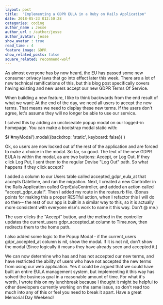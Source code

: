 ```yaml
---
layout: post
title:  "Implementing a GDPR EULA in a Ruby on Rails Application"
date: 2018-05-23 012:50:28
categories: coding
author_name : Jesse
author_url : /author/jesse
author_avatar: jesse
show_avatar : true
read_time : 4
feature_image: GDPR
show_related_posts: false
square_related: recommend-wolf
---
```


As almost everyone has by now heard, the EU has passed some new consumer privacy
laws that go into effect later this week. There are a lot of new technical ramifications
of this, but this blog post specifically covers having existing and new users accept
our new GDPR Terms Of Service.

When building a new feature, I like to think backwards from the end result of what
we want: At the end of the day, we need all users to accept the new terms. That means we need to display these new terms. If the users don't agree, let's assume they will no longer be able to use our service.

I solved this by adding an uncloseable popup modal on our logged-in homepage. You can make a bootstrap modal static with:

$('#myModal').modal({backdrop: 'static', keyboard: false}) )

Ok, so users are now locked out of the rest of the application and are forced to make a choice in the modal. So far, so good. The text of the new GDPR EULA is within the modal, as are two buttons: Accept, or Log Out. If they click Log Put, I sent them to the regular Devise "Log Out" path. So what happens if they click accept?

I added a column to our Users table called accepted_gdpr_eula_at that accepts Datetime, and ran the migration. Next, I created a new Controller in the Rails Application called GrprEulaController, and added an action called "accept_gdpr_eula!". Then I added my route in the routes.rb file. (Bonus points for making this a proper RESTful action, when I refactor this I will do so then-- the rest of our app is built in a similar way to this, so it is actually more consistent with everyone else's work to name it this way. Don't @ me.)

The user clicks the "Accept" button, and the method in the controller updates the current_users gdpr_accepted_at column to Time.now, then redirects them to the home path.

I also added some logic to the Popup Modal - if the current_users gdpr_accepted_at column is nil, show the modal. If it is not nil, don't show the modal (Since logically it means they have already seen and accepted it.)

We can now determine who has and has not accepted our new terms, and have restricted the ability of users who have not accepted the new terms from using our web application. Yes it could be argued that we could have built an entire EULA management system, but implementing it this way has solved the business goal in a reasonable amount of time. For what it's worth, I wrote this on my lunchbreak because I thought it might be helpful to other developers currently working on the same issue, so don't read too much into any of this or feel you need to break it apart. Have a great Memorial Day Weekend!

